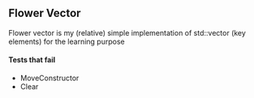 ## Flower Vector

Flower vector is my (relative) simple implementation of std::vector (key elements) for the learning purpose

#### Tests that fail 
- MoveConstructor
- Clear

